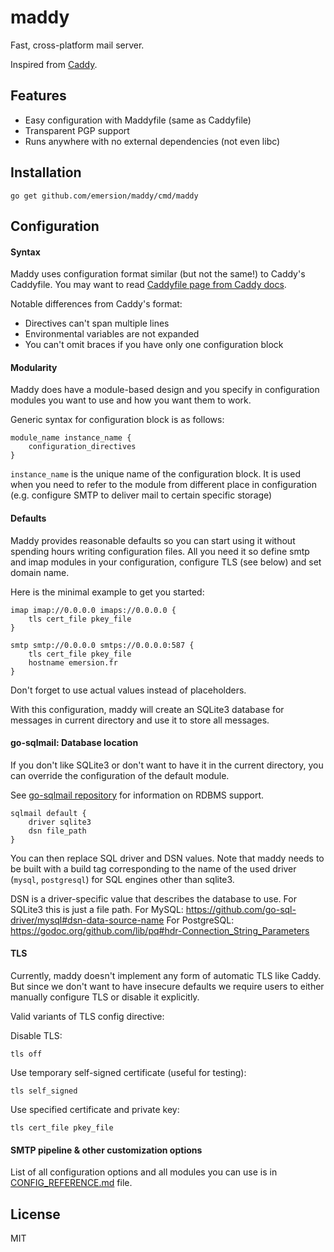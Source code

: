 # maddy

Fast, cross-platform mail server.

Inspired from [Caddy](https://github.com/mholt/caddy).

## Features

* Easy configuration with Maddyfile (same as Caddyfile)
* Transparent PGP support
* Runs anywhere with no external dependencies (not even libc)

## Installation

```shell
go get github.com/emersion/maddy/cmd/maddy
```

## Configuration

#### Syntax

Maddy uses configuration format similar (but not the same!) to Caddy's
Caddyfile.  You may want to read [Caddyfile page from Caddy docs](https://caddyserver.com/docs/caddyfile).

Notable differences from Caddy's format:
* Directives can't span multiple lines
* Environmental variables are not expanded
* You can't omit braces if you have only one configuration block

#### Modularity

Maddy does have a module-based design and you specify in configuration modules
you want to use and how you want them to work.

Generic syntax for configuration block is as follows:
```
module_name instance_name {
    configuration_directives
}
```

`instance_name` is the unique name of the configuration block. It is used when
you need to refer to the module from different place in configuration (e.g.
configure SMTP to deliver mail to certain specific storage)

#### Defaults

Maddy provides reasonable defaults so you can start using it without spending
hours writing configuration files. All you need it so define smtp and imap
modules in your configuration, configure TLS (see below) and set domain name.

Here is the minimal example to get you started:
```
imap imap://0.0.0.0 imaps://0.0.0.0 {
    tls cert_file pkey_file
}

smtp smtp://0.0.0.0 smtps://0.0.0.0:587 {
    tls cert_file pkey_file
    hostname emersion.fr
}
```
Don't forget to use actual values instead of placeholders.

With this configuration, maddy will create an SQLite3 database for messages in
current directory and use it to store all messages.

#### go-sqlmail: Database location

If you don't like SQLite3 or don't want to have it in the current directory,
you can override the configuration of the default module.

See [go-sqlmail repository](https://github.com/foxcpp/go-sqlmail) for
information on RDBMS support.

```
sqlmail default {
    driver sqlite3
    dsn file_path
}
```

You can then replace SQL driver and DSN values. Note that maddy needs to be
built with a build tag corresponding to the name of the used driver (`mysql`,
`postgresql`) for SQL engines other than sqlite3.

DSN is a driver-specific value that describes the database to use.
For SQLite3 this is just a file path.
For MySQL: https://github.com/go-sql-driver/mysql#dsn-data-source-name
For PostgreSQL: https://godoc.org/github.com/lib/pq#hdr-Connection_String_Parameters

#### TLS

Currently, maddy doesn't implement any form of automatic TLS like Caddy. But
since we don't want to have insecure defaults we require users to either
manually configure TLS or disable it explicitly.

Valid variants of TLS config directive:

Disable TLS:
```
tls off
```

Use temporary self-signed certificate (useful for testing):
```
tls self_signed
```

Use specified certificate and private key:
```
tls cert_file pkey_file
```

#### SMTP pipeline & other customization options 

List of all configuration options and all modules you can use is in
[CONFIG_REFERENCE.md](CONFIG_REFERENCE.md) file.

## License

MIT
